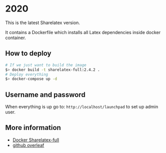 # 2020

This is the latest Sharelatex version.

It contains a Dockerfile which installs all Latex dependencies inside docker container.

## How to deploy 

```sh
# If we just want to build the image
$> docker build -t sharelatex-full:2.4.2 .
# Deploy everything
$> docker-compose up -d
```

## Username and password

When everything is up go to: `http://localhost/launchpad` to set up admin user.

## More information

- [Docker Sharelatex-full](https://hub.docker.com/r/t4skforce/sharelatex-full)
- [github overleaf](https://github.com/overleaf/overleaf/blob/master/docker-compose.yml)